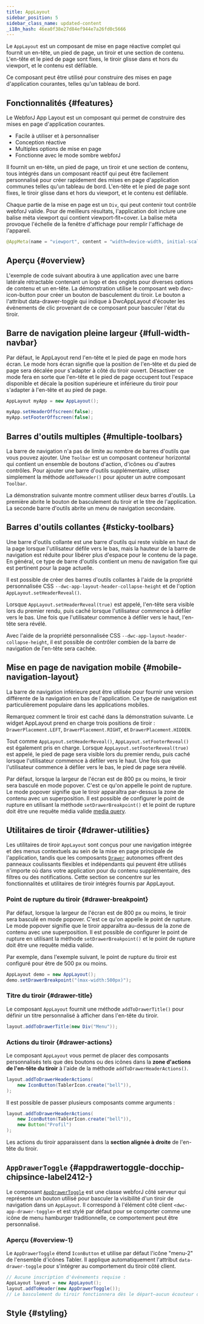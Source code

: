 ```yaml
---
title: AppLayout
sidebar_position: 5
sidebar_class_name: updated-content
_i18n_hash: 46ea0f38e27d84ef944e7a26fd0c5666
---
```

<DocChip chip='shadow' />
<DocChip chip='name' label="dwc-app-layout" />
<DocChip chip='since' label='23.06' />
<JavadocLink type="applayout" location="com/webforj/component/layout/applayout/AppLayout" top='true'/>

Le `AppLayout` est un composant de mise en page réactive complet qui fournit un en-tête, un pied de page, un tiroir et une section de contenu. L'en-tête et le pied de page sont fixes, le tiroir glisse dans et hors du viewport, et le contenu est défilable.

Ce composant peut être utilisé pour construire des mises en page d'application courantes, telles qu'un tableau de bord.

## Fonctionnalités {#features}

Le WebforJ App Layout est un composant qui permet de construire des mises en page d'application courantes.

<ul>
    <li>Facile à utiliser et à personnaliser</li>
    <li>Conception réactive</li>
    <li>Multiples options de mise en page</li>
    <li>Fonctionne avec le mode sombre webforJ</li>
</ul>

Il fournit un en-tête, un pied de page, un tiroir et une section de contenu, tous intégrés dans un composant réactif qui peut être facilement personnalisé pour créer rapidement des mises en page d'application communes telles qu'un tableau de bord. L'en-tête et le pied de page sont fixes, le tiroir glisse dans et hors du viewport, et le contenu est défilable.

Chaque partie de la mise en page est un `Div`, qui peut contenir tout contrôle webforJ valide. Pour de meilleurs résultats, l'application doit inclure une balise méta viewport qui contient viewport-fit=cover. La balise méta provoque l'échelle de la fenêtre d'affichage pour remplir l'affichage de l'appareil.

```java
@AppMeta(name = "viewport", content = "width=device-width, initial-scale=1.0, viewport-fit=cover, user-scalable=no")
```

## Aperçu {#overview}

L'exemple de code suivant aboutira à une application avec une barre latérale rétractable contenant un logo et des onglets pour diverses options de contenu et un en-tête. La démonstration utilise le composant web dwc-icon-button pour créer un bouton de basculement du tiroir. Le bouton a l'attribut data-drawer-toggle qui indique à DwcAppLayout d'écouter les événements de clic provenant de ce composant pour basculer l'état du tiroir.

<AppLayoutViewer path='/webforj/applayout/content/Dashboard?' mobile='false'
javaE='https://raw.githubusercontent.com/webforj/webforj-documentation/refs/heads/main/src/main/java/com/webforj/samples/views/applayout/applayout/AppLayoutView.java'
cssURL='/css/applayout/applayout.css'
/>

## Barre de navigation pleine largeur {#full-width-navbar}

Par défaut, le AppLayout rend l'en-tête et le pied de page en mode hors écran. Le mode hors écran signifie que la position de l'en-tête et du pied de page sera décalée pour s'adapter à côté du tiroir ouvert. Désactiver ce mode fera en sorte que l'en-tête et le pied de page occupent tout l'espace disponible et décale la position supérieure et inférieure du tiroir pour s'adapter à l'en-tête et au pied de page.

```java showLineNumbers
AppLayout myApp = new AppLayout();

myApp.setHeaderOffscreen(false);
myApp.setFooterOffscreen(false);
```

<AppLayoutViewer path='/webforj/applayoutfullnavbar/content/Dashboard?' mobile='false'
javaE='https://raw.githubusercontent.com/webforj/webforj-documentation/refs/heads/main/src/main/java/com/webforj/samples/views/applayout/fullnavbar/AppLayoutFullNavbarView.java'
cssURL='/css/applayout/applayout.css'/>

## Barres d'outils multiples {#multiple-toolbars}

La barre de navigation n'a pas de limite au nombre de barres d'outils que vous pouvez ajouter. Une `Toolbar` est un composant conteneur horizontal qui contient un ensemble de boutons d'action, d'icônes ou d'autres contrôles. Pour ajouter une barre d'outils supplémentaire, utilisez simplement la méthode `addToHeader()` pour ajouter un autre composant `Toolbar`.

La démonstration suivante montre comment utiliser deux barres d'outils. La première abrite le bouton de basculement du tiroir et le titre de l'application. La seconde barre d'outils abrite un menu de navigation secondaire.

<AppLayoutViewer path='/webforj/applayoutmultipleheaders/content/Dashboard?' mobile='false'
javaE='https://raw.githubusercontent.com/webforj/webforj-documentation/refs/heads/main/src/main/java/com/webforj/samples/views/applayout/multipleheaders/AppLayoutMultipleHeadersView.java'
cssURL='/css/applayout/applayout.css'/>

## Barres d'outils collantes {#sticky-toolbars}

Une barre d'outils collante est une barre d'outils qui reste visible en haut de la page lorsque l'utilisateur défile vers le bas, mais la hauteur de la barre de navigation est réduite pour libérer plus d'espace pour le contenu de la page. En général, ce type de barre d'outils contient un menu de navigation fixe qui est pertinent pour la page actuelle.

Il est possible de créer des barres d'outils collantes à l'aide de la propriété personnalisée CSS `--dwc-app-layout-header-collapse-height` et de l'option `AppLayout.setHeaderReveal()`.

Lorsque `AppLayout.setHeaderReveal(true)` est appelé, l'en-tête sera visible lors du premier rendu, puis caché lorsque l'utilisateur commence à défiler vers le bas. Une fois que l'utilisateur commence à défiler vers le haut, l'en-tête sera révélé.

Avec l'aide de la propriété personnalisée CSS `--dwc-app-layout-header-collapse-height`, il est possible de contrôler combien de la barre de navigation de l'en-tête sera cachée.

<AppLayoutViewer path='/webforj/applayoutstickytoolbar/content/Dashboard?' mobile='false'
javaE='https://raw.githubusercontent.com/webforj/webforj-documentation/refs/heads/main/src/main/java/com/webforj/samples/views/applayout/stickytoolbar/AppLayoutStickyToolbarView.java'
cssURL='/css/applayout/applayout.css'/>

## Mise en page de navigation mobile {#mobile-navigation-layout}

La barre de navigation inférieure peut être utilisée pour fournir une version différente de la navigation en bas de l'application. Ce type de navigation est particulièrement populaire dans les applications mobiles.

Remarquez comment le tiroir est caché dans la démonstration suivante. Le widget AppLayout prend en charge trois positions de tiroir : `DrawerPlacement.LEFT`, `DrawerPlacement.RIGHT`, et `DrawerPlacement.HIDDEN`.

Tout comme `AppLayout.setHeaderReveal()`, `AppLayout.setFooterReveal()` est également pris en charge. Lorsque `AppLayout.setFooterReveal(true)` est appelé, le pied de page sera visible lors du premier rendu, puis caché lorsque l'utilisateur commence à défiler vers le haut. Une fois que l'utilisateur commence à défiler vers le bas, le pied de page sera révélé.

Par défaut, lorsque la largeur de l'écran est de 800 px ou moins, le tiroir sera basculé en mode popover. C'est ce qu'on appelle le point de rupture. Le mode popover signifie que le tiroir apparaîtra par-dessus la zone de contenu avec un superposition. Il est possible de configurer le point de rupture en utilisant la méthode `setDrawerBreakpoint()` et le point de rupture doit être une requête média valide [media query](https://developer.mozilla.org/en-US/docs/Web/CSS/Media_Queries/Using_media_queries).

<AppLayoutViewer path='/webforj/applayoutmobiledrawer/?' mobile='true'
javaE='https://raw.githubusercontent.com/webforj/webforj-documentation/refs/heads/main/src/main/java/com/webforj/samples/views/applayout/mobiledrawer/AppLayoutMobileDrawerView.java'
cssURL='/css/applayout/applayoutMobile.css'
/>

## Utilitaires de tiroir {#drawer-utilities}

Les utilitaires de tiroir `AppLayout` sont conçus pour une navigation intégrée et des menus contextuels au sein de la mise en page principale de l'application, tandis que les composants [`Drawer`](https://docs.webforj.com/docs/components/drawer) autonomes offrent des panneaux coulissants flexibles et indépendants qui peuvent être utilisés n'importe où dans votre application pour du contenu supplémentaire, des filtres ou des notifications. Cette section se concentre sur les fonctionnalités et utilitaires de tiroir intégrés fournis par AppLayout.

### Point de rupture du tiroir {#drawer-breakpoint}

Par défaut, lorsque la largeur de l'écran est de 800 px ou moins, le tiroir sera basculé en mode popover. C'est ce qu'on appelle le point de rupture. Le mode popover signifie que le tiroir apparaîtra au-dessus de la zone de contenu avec une superposition. Il est possible de configurer le point de rupture en utilisant la méthode `setDrawerBreakpoint()` et le point de rupture doit être une requête média valide.

Par exemple, dans l'exemple suivant, le point de rupture du tiroir est configuré pour être de 500 px ou moins.

```java
AppLayout demo = new AppLayout();
demo.setDrawerBreakpoint("(max-width:500px)");
```

### Titre du tiroir {#drawer-title}

Le composant `AppLayout` fournit une méthode `addToDrawerTitle()` pour définir un titre personnalisé à afficher dans l'en-tête du tiroir.

```java
layout.addToDrawerTitle(new Div("Menu"));
```

### Actions du tiroir {#drawer-actions}

Le composant `AppLayout` vous permet de placer des composants personnalisés tels que des boutons ou des icônes dans la **zone d'actions de l'en-tête du tiroir** à l'aide de la méthode `addToDrawerHeaderActions()`.

```java
layout.addToDrawerHeaderActions(
    new IconButton(TablerIcon.create("bell")),
);
```

Il est possible de passer plusieurs composants comme arguments :

```java
layout.addToDrawerHeaderActions(
    new IconButton(TablerIcon.create("bell")),
    new Button("Profil")
);
```

Les actions du tiroir apparaissent dans la **section alignée à droite** de l'en-tête du tiroir.

<AppLayoutViewer path='/webforj/applayoutdrawerutility/content/Dashboard/?' mobile='false'
javaE='https://raw.githubusercontent.com/webforj/webforj-documentation/refs/heads/main/src/main/java/com/webforj/samples/views/applayout/applayoutdrawerutility/AppLayoutDrawerUtilityView.java'
cssURL='/css/applayout/applayout.css'
/>

## `AppDrawerToggle` <DocChip chip='since' label='24.12' /> {#appdrawertoggle-docchip-chipsince-label2412-}

Le composant [`AppDrawerToggle`](https://javadoc.io/doc/com.webforj/webforj-applayout/latest/com/webforj/component/layout/applayout/AppDrawerToggle.html) est une classe webforJ côté serveur qui représente un bouton utilisé pour basculer la visibilité d'un tiroir de navigation dans un `AppLayout`. Il correspond à l'élément côté client `<dwc-app-drawer-toggle>` et est stylé par défaut pour se comporter comme une icône de menu hamburger traditionnelle, ce comportement peut être personnalisé.

### Aperçu {#overview-1}

Le `AppDrawerToggle` étend `IconButton` et utilise par défaut l'icône "menu-2" de l'ensemble d'icônes Tabler. Il applique automatiquement l'attribut `data-drawer-toggle` pour s'intégrer au comportement du tiroir côté client.

```java
// Aucune inscription d'événements requise :
AppLayout layout = new AppLayout();
layout.addToHeader(new AppDrawerToggle());
// Le basculement du tiroir fonctionnera dès le départ—aucun écouteur d'événements manuel requis.
```
## Style {#styling}

<TableBuilder name="AppLayout" />
